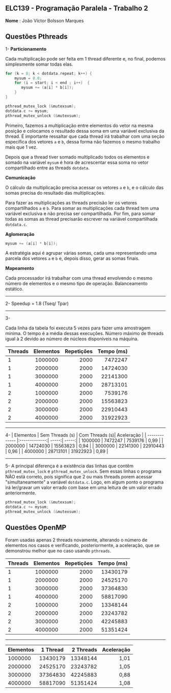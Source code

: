 ## ELC139 - Programação Paralela - Trabalho 2
**Nome** : João Víctor Bolsson Marques

## Questões Pthreads
1- 
**Particionamento**

Cada multiplicação pode ser feita em 1 thread diferente e, no final, podemos simplesmente somar todas elas.

```c
for (k = 0; k < dotdata.repeat; k++) {
    mysum = 0.0;
    for (i = start; i < end ; i++)  {
       mysum += (a[i] * b[i]);
    }
}

pthread_mutex_lock (&mutexsum);
dotdata.c += mysum;
pthread_mutex_unlock (&mutexsum);
```

Primeiro, fazemos a multiplicação entre elementos do vetor na mesma posição e colocamos o resultado dessa soma em uma variável exclusiva da thread. É importante ressaltar que cada thread irá trabalhar com uma seção específica dos vetores `a` e `b`, dessa forma não fazemos o mesmo trabalho mais que 1 vez.

Depois que a thread tiver somado multiplicado todos os elementos e somado na variável `mysum` é hora de acrescentar essa soma no vetor compartilhado entre as threads `dotdata`.

**Comunicação**

O cálculo da multiplicação precisa acessar os vetores `a` e `b`, e o cálculo das somas precisa do resultado das multiplicações.

Para fazer as multiplicações as threads precisão ler os vetores compartilhados `a` e `b`. Para somar as multiplicações cada thread tem uma variável exclusiva e não precisa ser compartilhada. Por fim, para somar todas as somas as thread precisarão escrever na variável compartilhada `dotdata.c`.

**Aglomeração**

```c
mysum += (a[i] * b[i]);
```

A estratégia aqui é agrupar várias somas, cada uma representando uma parcela dos vetores `a` e `b` e, depois disso, gerar as somas finais.

**Mapeamento**

Cada processador irá trabalhar com uma thread envolvendo o mesmo número de elementos e o mesmo tipo de operação. Balanceamento estático.

---
2-  Speedup = 1.8 (Tseq/ Tpar)

---
3- 

Cada linha da tabela foi executa 5 vezes para fazer uma amostragem mínima. O tempo é a média dessas execuções. Número máximo de threads igual à 2 devido ao número de núcleos disponíveis na máquina.

| Threads        | Elementos           | Repetições  | Tempo (ms) |
| ------------- |:-------------:| -----:| -----:|
| 1     | 1000000 | 2000 | 7472247 | 
| 1     | 2000000 | 2000 | 14724030 | 
| 1     | 3000000 | 2000 | 22141300 | 
| 1     | 4000000 | 2000 | 28713101 | 
| 2     | 1000000 | 2000 | 7539176 | 
| 2     | 2000000 | 2000 | 15563823 | 
| 2     | 3000000 | 2000 | 22910443 | 
| 2     | 4000000 | 2000 | 31922923 | 

---
4-
| Elementos            | Sem Threads (s) | Com Threads (s)| Aceleração |
| ------------- |:-------------:| -----:| -----:|
| 1000000     | 7472247 | 7539176 | 0,99 | 
| 2000000     | 14724030 | 15563823 | 0,94 | 
| 3000000     | 22141300 | 22910443 | 0,96 | 
| 4000000     | 28713101 | 31922923 | 0,89 | 


---

5- A principal diferença é a existência das linhas que contêm `pthread_mutex_lock` e `pthread_mutex_unlock`. Sem essas linhas o programa NÃO está correto, pois significa que 2 ou mais threads porem acessar "simultaneamente" a variável `dotdata.c`. Logo, em algum ponto o programa irá ler/gravar um valor errado com base em uma leitura de um valor errado anteriormente.

```c
pthread_mutex_lock (&mutexsum);
dotdata.c += mysum;
pthread_mutex_unlock (&mutexsum);
```

## Questões OpenMP

Foram usadas apenas 2 threads novamente, alterando o número de elementos nos casos e verificando, posteriormente, a aceleração, que se demonstrou melhor que no caso usando `pthreads`.

| Threads        | Elementos           | Repetições  | Tempo (ms) |
| ------------- |:-------------:| -----:| -----:|
| 1     | 1000000 | 2000 | 13430179 | 
| 1     | 2000000 | 2000 | 24525170 | 
| 1     | 3000000 | 2000 | 37364830 | 
| 1     | 4000000 | 2000 | 58817090 | 
| 2     | 1000000 | 2000 | 13348144 | 
| 2     | 2000000 | 2000 | 23243782 | 
| 2     | 3000000 | 2000 | 42245883 | 
| 2     | 4000000 | 2000 | 51351424 | 

---

| Elementos            | 1 Thread | 2 Threads |Aceleração |
| ------------- |:-------------:| -----:| -----:|
| 1000000     | 13430179 | 13348144 | 1,01 | 
| 2000000     | 24525170 | 23243782 | 1,05 | 
| 3000000     | 37364830 | 42245883 | 0,88 | 
| 4000000     | 58817090 | 51351424 | 1,08 | 
